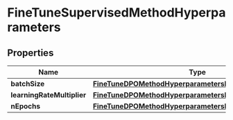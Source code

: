 
# FineTuneSupervisedMethodHyperparameters

## Properties
| Name | Type | Description | Notes |
| ------------ | ------------- | ------------- | ------------- |
| **batchSize** | [**FineTuneDPOMethodHyperparametersBatchSize**](FineTuneDPOMethodHyperparametersBatchSize.md) |  |  [optional] |
| **learningRateMultiplier** | [**FineTuneDPOMethodHyperparametersLearningRateMultiplier**](FineTuneDPOMethodHyperparametersLearningRateMultiplier.md) |  |  [optional] |
| **nEpochs** | [**FineTuneDPOMethodHyperparametersNEpochs**](FineTuneDPOMethodHyperparametersNEpochs.md) |  |  [optional] |



